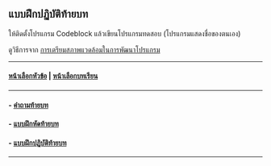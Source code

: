 ## แบบฝึกปฏิบัติท้ายบท

ให้ติดตั้งโปรแกรม Codeblock แล้วเขียนโปรแกรมทดสอบ (โปรแกรมแสดงชื่อของตนเอง)

ดูวิธีการจาก [การเตรียมสภาพแวดล้อมในการพัฒนาโปรแกรม](0104.md)

---
#### [หน้าเลือกหัวข้อ](README.md) | [หน้าเลือกบทเรียน](../README.md)
---
#### - [คำถามท้ายบท](0130.md)
#### - [แบบฝึกหัดท้ายบท](0150.md)
#### - [แบบฝึกปฏิบัติท้ายบท](0170.md)
---
